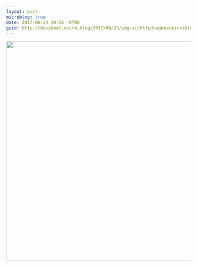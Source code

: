 ```yaml
---
layout: post
microblog: true
date: 2017-06-24 20:50 -0700
guid: http://dougbeal.micro.blog/2017/06/25/img-srchttpdougbealmicrobloguploadsffefejpg-width.html
---
```

<img src="http://dougbeal.micro.blog/uploads/2017/f36f94efe7.jpg" width="600" height="600" style="height: auto" />
